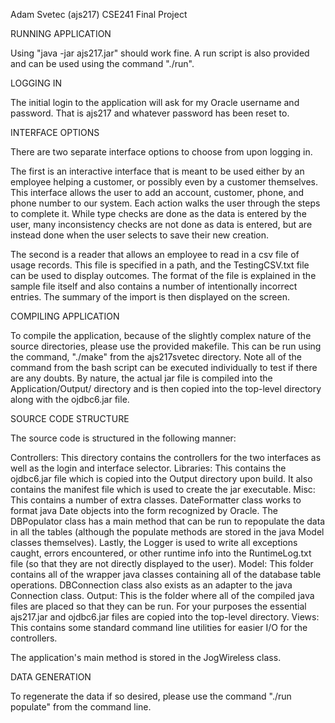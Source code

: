 Adam Svetec (ajs217)
CSE241
Final Project

RUNNING APPLICATION

Using "java -jar ajs217.jar" should work fine. A run script is also provided and can be used using the command "./run".

LOGGING IN

The initial login to the application will ask for my Oracle username and password. That is ajs217 and whatever password has been reset to.

INTERFACE OPTIONS

There are two separate interface options to choose from upon logging in. 

The first is an interactive interface that is meant to be used either by an employee helping a customer, or possibly even by a customer themselves. This interface allows the user to add an account, customer, phone, and phone number to our system. Each action walks the user through the steps to complete it. While type checks are done as the data is entered by the user, many inconsistency checks are not done as data is entered, but are instead done when the user selects to save their new creation.

The second is a reader that allows an employee to read in a csv file of usage records. This file is specified in a path, and the TestingCSV.txt file can be used to display outcomes. The format of the file is explained in the sample file itself and also contains a number of intentionally incorrect entries. The summary of the import is then displayed on the screen.

COMPILING APPLICATION

To compile the application, because of the slightly complex nature of the source directories, please use the provided makefile. This can be run using the command, "./make" from the ajs217svetec directory. Note all of the command from the bash script can be executed individually to test if there are any doubts. By nature, the actual jar file is compiled into the Application/Output/ directory and is then copied into the top-level directory along with the ojdbc6.jar file. 

SOURCE CODE STRUCTURE

The source code is structured in the following manner:

Controllers: This directory contains the controllers for the two interfaces as well as the login and interface selector.
Libraries: This contains the ojdbc6.jar file which is copied into the Output directory upon build. It also contains the manifest file which is used to create the jar executable.
Misc: This contains a number of extra classes. DateFormatter class works to format java Date objects into the form recognized by Oracle. The DBPopulator class has a main method that can be run to repopulate the data in all the tables (although the populate methods are stored in the java Model classes themselves). Lastly, the Logger is used to write all exceptions caught, errors encountered, or other runtime info into the RuntimeLog.txt file (so that they are not directly displayed to the user).
Model: This folder contains all of the wrapper java classes containing all of the database table operations. DBConnection class also exists as an adapter to the java Connection class.
Output: This is the folder where all of the compiled java files are placed so that they can be run. For your purposes the essential ajs217.jar and ojdbc6.jar files are copied into the top-level directory.
Views: This contains some standard command line utilities for easier I/O for the controllers.

The application's main method is stored in the JogWireless class.

DATA GENERATION

To regenerate the data if so desired, please use the command "./run populate" from the command line.